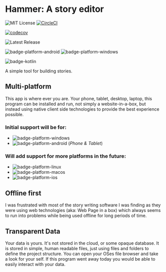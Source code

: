 # Hammer: A story editor

![MIT License](https://img.shields.io/github/license/Wavesonics/hammer-editor) [![CircleCI](https://img.shields.io/circleci/build/github/Wavesonics/hammer-editor/master)](https://app.circleci.com/pipelines/github/Wavesonics/hammer-editor)

[![codecov](https://codecov.io/gh/Wavesonics/hammer-editor/branch/master/graph/badge.svg)](https://codecov.io/gh/Wavesonics/hammer-editor)

![Latest Release](https://img.shields.io/github/v/release/Wavesonics/hammer-editor)

![badge-platform-android] ![badge-platform-windows]

![badge-kotlin]

A simple tool for building stories.

## Multi-platform

This app is where ever you are. Your phone, tablet, desktop, laptop, this program can be installed and run, not simply a
website-in-a-box, but instead using native client side technologies to provide the best experience possible.

### Initial support will be for:
- ![badge-platform-windows]
- ![badge-platform-android] (*Phone & Tablet*)

### Will add support for more platforms in the future:
- ![badge-platform-linux]
- ![badge-platform-macos]
- ![badge-platform-ios]

## Offline first
I was frustrated with most of the story writing software I was finding as they were using web technologies (aka: Web
Page in a box) which always seems to run into problems while being used offline for long periods of time.

## Transparent Data

Your data is yours. It's not stored in the cloud, or some opaque database. It is stored in simple, human readable files,
just using files and folders to define the project structure. You can open your OSes file browser and take a look for
your self. If this program went away today you would be able to easily interact with your data.

<!-- TAG_DEPENDENCIES -->

[badge-kotlin]: https://img.shields.io/badge/kotlin-1.8.0-blue.svg?logo=kotlin

<!-- PLATFORMS -->

[badge-platform-linux]: http://img.shields.io/badge/platform-linux-2D3F6C.svg?style=flat

[badge-platform-android]: http://img.shields.io/badge/platform-android-6EDB8D.svg?style=flat

[badge-platform-ios]: http://img.shields.io/badge/platform-ios-CDCDCD.svg?style=flat

[badge-platform-windows]: http://img.shields.io/badge/platform-windows-4D76CD.svg?style=flat

[badge-platform-macos]: http://img.shields.io/badge/platform-macos-111111.svg?style=flat